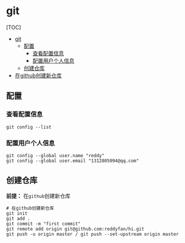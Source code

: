 # git

[TOC]


- [git](#git)
  - [配置](#配置)
    - [查看配置信息](#查看配置信息)
    - [配置用户个人信息](#配置用户个人信息)
  - [创建仓库](#创建仓库)
- [在github创建新仓库](#在github创建新仓库)

## 配置



### 查看配置信息

```
git config --list
```



### 配置用户个人信息
```shell
git config --global user.name "reddy"
git config --global user.email "1312805094@qq.com"
```




## 创建仓库


**前提：** 在`github`创建新仓库

~~~shell 
# 在github创建新仓库
git init
git add .
git commit -m "first commit" 
git remote add origin git@github.com:reddyfan/hi.git
git push -u origin master / git push --set-upstream origin master
~~~

